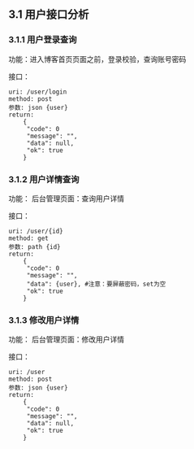 ## 3.1 用户接口分析
### 3.1.1 用户登录查询
功能：进入博客首页页面之前，登录校验，查询账号密码

接口：
```
uri: /user/login
method: post
参数: json {user}
return: 
    {
     "code": 0
     "message": "",
     "data": null,
     "ok": true
    }
```


### 3.1.2 用户详情查询
功能：
后台管理页面：查询用户详情

接口：
```
uri: /user/{id}
method: get
参数: path {id}
return: 
    {
     "code": 0
     "message": "",
     "data": {user}, #注意：要屏蔽密码，set为空
     "ok": true
    }
```


### 3.1.3 修改用户详情
功能：
后台管理页面：修改用户详情

接口：
```
uri: /user
method: post
参数: json {user}
return: 
    {
     "code": 0
     "message": "",
     "data": null,
     "ok": true
    }
```